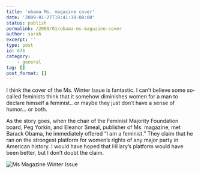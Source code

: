 ```yaml
---
title: 'obama Ms. magazine cover'
date: '2009-01-27T19:41:38-08:00'
status: publish
permalink: /2009/01/obama-ms-magazine-cover
author: sarah
excerpt: ''
type: post
id: 676
category:
    - general
tag: []
post_format: []
---
```

I think the cover of the Ms. Winter Issue is fantastic. I can’t believe some so-called feminists think that it somehow diminishes women for a man to declare himself a feminist.. or maybe they just don’t have a sense of humor… or both.

As the story goes, when the chair of the Feminist Majority Foundation board, Peg Yorkin, and <span class="byline">Eleanor Smeal, publisher of Ms. magazine,</span> met Barack Obama, he immediately offered “I am a feminist.” They claim that he ran on the strongest platform for women’s rights of any major party in American history. I would have hoped that Hillary’s platform would have been better, but I don’t doubt the claim.

![Ms Magazine Winter Issue](http://www.msmagazine.com/images/2009Winter.jpg)